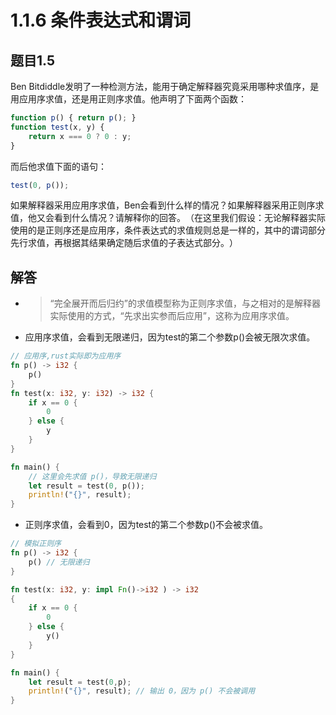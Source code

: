 # 1.1.6 条件表达式和谓词
## 题目1.5
 Ben Bitdiddle发明了一种检测方法，能用于确定解释器究竟采用哪种求值序，是用应用序求值，还是用正则序求值。他声明了下面两个函数：
```javascript
function p() { return p(); }
function test(x, y) {
    return x === 0 ? 0 : y;
}
```
 而后他求值下面的语句：
```javascript
test(0, p());
```
 如果解释器采用应用序求值，Ben会看到什么样的情况？如果解释器采用正则序求值，他又会看到什么情况？请解释你的回答。​（在这里我们假设：无论解释器实际使用的是正则序还是应用序，条件表达式的求值规则总是一样的，其中的谓词部分先行求值，再根据其结果确定随后求值的子表达式部分。​）
## 解答
- > “完全展开而后归约”的求值模型称为正则序求值，与之相对的是解释器实际使用的方式，​“先求出实参而后应用”​，这称为应用序求值。
- 应用序求值，会看到无限递归，因为test的第二个参数p()会被无限次求值。
```rust
// 应用序,rust实际即为应用序
fn p() -> i32 {
    p()
} 
fn test(x: i32, y: i32) -> i32 {
    if x == 0 {
        0
    } else {
        y
    }
}

fn main() {
    // 这里会先求值 p()，导致无限递归
    let result = test(0, p());
    println!("{}", result);
}
```
- 正则序求值，会看到0，因为test的第二个参数p()不会被求值。
```rust
// 模拟正则序
fn p() -> i32 {
    p() // 无限递归
}

fn test(x: i32, y: impl Fn()->i32 ) -> i32
{
    if x == 0 {
        0
    } else {
        y()
    }
}

fn main() {
    let result = test(0,p);
    println!("{}", result); // 输出 0，因为 p() 不会被调用
}
```

